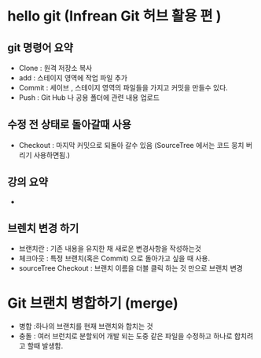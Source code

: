 # hello git (Infrean Git 허브 활용 편 )

## git 명령어 요약

- Clone  : 원격 저장소 복사
- add    : 스테이지 영역에 작업 파일 추가
- Commit : 세이브 , 스테이지 영역의 파일들을 가지고 커밋을 만들수 있다.
- Push   : Git Hub 나 공용 폴더에 관련 내용 업로드 

## 수정 전 상태로 돌아갈때 사용 
- Checkout : 마지막 커밋으로 되돌아 갈수 있음 (SourceTree 에서는 코드 뭉치 버리기 사용하면됨.)

## 강의 요약 
- 

## 브렌치 변경 하기 
- 브랜치란 : 기존 내용을 유지한 채 새로운 변경사항을 작성하는것 
- 체크아웃 : 특정 브랜치(혹은 Commit) 으로 돌아가고 싶을 때 사용.
- sourceTree Checkout : 브랜치 이름을 더블 클릭 하는 것 만으로 브랜치 변경 


 # Git 브랜치 병합하기  (merge)

- 병합 :하나의 브랜치를 현재 브랜치와 합치는 것 
- 충돌 : 여러 브런치로 분할되어 개발 되는 도중 같은 파일을 수정하고 하나로 합치려고 할때 발생함. 

